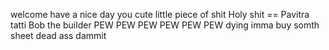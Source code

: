 welcome
have a nice day
you cute little piece of shit
Holy shit == Pavitra tatti
Bob the builder
PEW PEW PEW PEW PEW PEW
dying
imma buy somth
sheet
dead ass
dammit




